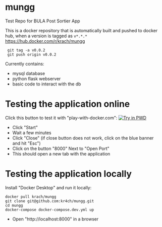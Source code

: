 # mungg

Test Repo for BULA Post Sortier App

This is a docker repository that is automatically built and pushed to docker hub, when a version is tagged as `v*.*.*`
https://hub.docker.com/r/krach/mungg

```
 git tag -a v0.0.2
 git push origin v0.0.2
```

Currently contains:
* mysql database
* python flask webserver
* basic code to interact with the db


# Testing the application online
Click this button to test it with "play-with-docker.com":
<a href="https://labs.play-with-docker.com/?stack=https://raw.githubusercontent.com/kr4ch/mungg/main/docker-compose.test.yml"><img src="https://cdn.rawgit.com/play-with-docker/stacks/cff22438/assets/images/button.png" alt="Try in PWD"></a>
* Click "Start"
* Wait a few minutes
* Click "Close" (if close button does not work, click on the blue banner and hit "Esc")
* Click on the button "8000" Next to "Open Port"
* This should open a new tab with the application

# Testing the application locally
Install "Docker Desktop" and run it locally:
```
docker pull krach/mungg
git clone git@github.com:kr4ch/mungg.git
cd mungg
docker-compose docker-compose.dev.yml up
```
* Open "http://localhost:8000" in a browser
